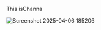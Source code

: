 
This isChanna

![Screenshot 2025-04-06 185206](https://github.com/user-attachments/assets/341c93a2-5075-4a8a-953e-1beeae7a85ec)
